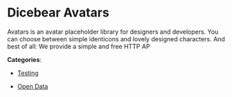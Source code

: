# Dicebear Avatars

Avatars is an avatar placeholder library for designers and developers. You can choose between simple identicons and lovely designed characters. And best of all: We provide a simple and free HTTP AP

**Categories**:

- [Testing](https://github/apis-list/apis-list#testing)

- [Open Data](https://github/apis-list/apis-list#open-data)




